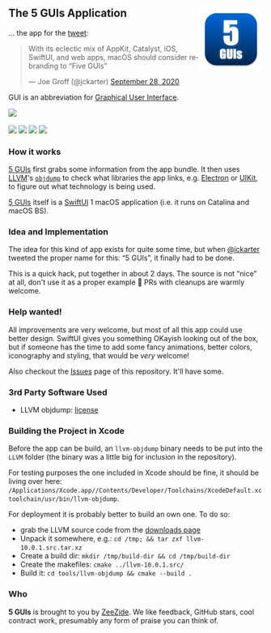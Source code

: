 <h2>The 5 GUIs Application
  <img src="5GUIs/Assets.xcassets/AppIcon.appiconset/5GUIs-256.png"
           align="right" width="128" height="128" />
</h2>

... the app for the [tweet](https://twitter.com/jckarter/status/1310412969289773056):

<blockquote class="twitter-tweet"><p lang="en" dir="ltr">With its eclectic mix of AppKit, Catalyst, iOS, SwiftUI, and web apps, macOS should consider rebranding to “Five GUIs”</p>&mdash; Joe Groff (@jckarter) <a href="https://twitter.com/jckarter/status/1310412969289773056?ref_src=twsrc%5Etfw">September 28, 2020</a></blockquote>

GUI is an abbreviation for [Graphical User Interface](https://en.wikipedia.org/wiki/Graphical_user_interface).

<a href="https://apps.apple.com/us/app/id1534164621">
  <img src="https://zeezide.com/img/apple/Download_on_the_App_Store_Badge_US-UK_135x40 Canvas.png"> 
</a>  

<img src="https://zeezide.com/img/5guis/screenshots/appwindow/5guis-drop-it.png"
     width="24%" />
<img src="https://zeezide.com/img/5guis/screenshots/appwindow/5guis-marzipan.png"
     width="24%" />
<img src="https://zeezide.com/img/5guis/screenshots/appwindow/5guis-companion.png"
     width="24%" />
<img src="https://zeezide.com/img/5guis/screenshots/appwindow/5guis-automator.png"
     width="24%" />


### How it works

[5 GUIs](https://zeezide.com/en/products/5guis/index.html) 
first grabs some information from the app bundle. 
It then uses [LLVM](https://llvm.org)'s 
[`objdump`](https://en.wikipedia.org/wiki/Objdump) 
to check what libraries the app links,
e.g. [Electron](https://www.electronjs.org) or 
[UIKit](https://developer.apple.com/documentation/uikit), to figure out what technology is being used.

[5 GUIs](https://zeezide.com/en/products/5guis/index.html) 
itself is a [SwiftUI](https://developer.apple.com/xcode/swiftui/) 1
macOS application (i.e. it runs on Catalina and macOS BS).


### Idea and Implementation

The idea for this kind of app exists for quite some time, but when 
[@jckarter](https://twitter.com/jckarter)
tweeted the proper name for this: “5 GUIs”, it finally had to be done.

This is a quick hack, put together in about 2 days. 
The source is not “nice” at all, don't use it as a proper example 🙈
PRs with cleanups are warmly welcome.


### Help wanted!

All improvements are very welcome, but most of all this app could use better
design. 
SwiftUI gives you something OKayish looking out of the box, but if someone
has the time to add some fancy animations, 
better colors, iconography and styling, 
that would be *very* welcome!

Also checkout the [Issues](https://github.com/ZeeZide/5GUIs/issues) page of this repository. 
It'll have some.


### 3rd Party Software Used

- LLVM objdump: [license](LLVM/LLVM-LICENSE.TXT)


### Building the Project in Xcode

Before the app can be build, an `llvm-objdump` binary needs to be put into
the `LLVM` folder (the binary was a little big for inclusion in the repository).

For testing purposes the one included in Xcode should be fine,
it should be living over here:
`/Applications/Xcode.app//Contents/Developer/Toolchains/XcodeDefault.xctoolchain/usr/bin/llvm-objdump`.

For deployment it is probably better to build an own one. 
To do so:
- grab the LLVM source code from the 
  [downloads page](https://releases.llvm.org/download.html#10.0.1)
- Unpack it somewhere, e.g.: `cd /tmp; && tar zxf llvm-10.0.1.src.tar.xz`
- Create a build dir: `mkdir /tmp/build-dir && cd /tmp/build-dir`
- Create the makefiles: `cmake ../llvm-10.0.1.src/`
- Build it: `cd tools/llvm-objdump && cmake --build .`


### Who

**5 GUIs** is brought to you by
[ZeeZide](http://zeezide.de).
We like feedback, GitHub stars, cool contract work,
presumably any form of praise you can think of.
